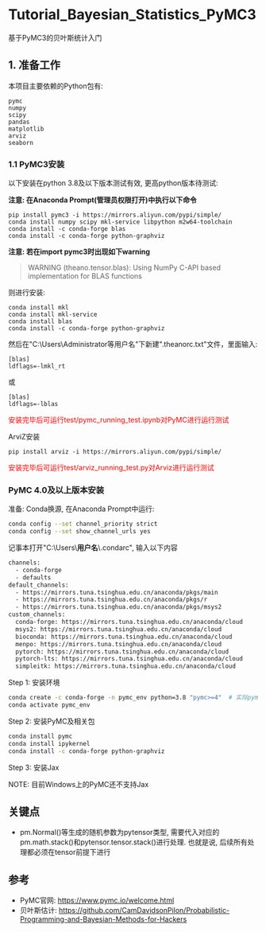 # Tutorial_Bayesian_Statistics_PyMC3
基于PyMC3的贝叶斯统计入门

## 1. 准备工作

本项目主要依赖的Python包有:

```
pymc
numpy
scipy
pandas
matplotlib
arviz
seaborn
```

### 1.1 PyMC3安装

以下安装在python 3.8及以下版本测试有效, 更高python版本待测试:

**注意: 在Anaconda Prompt(管理员权限打开)中执行以下命令**

```
pip install pymc3 -i https://mirrors.aliyun.com/pypi/simple/
conda install numpy scipy mkl-service libpython m2w64-toolchain
conda install -c conda-forge blas
conda install -c conda-forge python-graphviz
```

**注意: 若在import pymc3时出现如下warning**

> WARNING (theano.tensor.blas): Using NumPy C-API based implementation for BLAS functions

则进行安装:

```
conda install mkl
conda install mkl-service
conda install blas
conda install -c conda-forge python-graphviz
```

然后在"C:\Users\Administrator等用户名"下新建".theanorc.txt"文件，里面输入:

```
[blas]
ldflags=-lmkl_rt
```

或

```
[blas]
ldflags=-lblas
```

<font color="red">安装完毕后可运行test/pymc_running_test.ipynb对PyMC进行运行测试</font >

ArviZ安装

```
pip install arviz -i https://mirrors.aliyun.com/pypi/simple/
```

<font color="red">安装完毕后可运行test/arviz_running_test.py对Arviz进行运行测试</font >

### PyMC 4.0及以上版本安装

准备: Conda换源, 在Anaconda Prompt中运行:

```bash
conda config --set channel_priority strict 
conda config --set show_channel_urls yes
```

记事本打开"C:\Users\\**用户名**\\.condarc", 输入以下内容

```bash
channels:
  - conda-forge
  - defaults
default_channels:
  - https://mirrors.tuna.tsinghua.edu.cn/anaconda/pkgs/main
  - https://mirrors.tuna.tsinghua.edu.cn/anaconda/pkgs/r
  - https://mirrors.tuna.tsinghua.edu.cn/anaconda/pkgs/msys2
custom_channels:
  conda-forge: https://mirrors.tuna.tsinghua.edu.cn/anaconda/cloud
  msys2: https://mirrors.tuna.tsinghua.edu.cn/anaconda/cloud
  bioconda: https://mirrors.tuna.tsinghua.edu.cn/anaconda/cloud
  menpo: https://mirrors.tuna.tsinghua.edu.cn/anaconda/cloud
  pytorch: https://mirrors.tuna.tsinghua.edu.cn/anaconda/cloud
  pytorch-lts: https://mirrors.tuna.tsinghua.edu.cn/anaconda/cloud
  simpleitk: https://mirrors.tuna.tsinghua.edu.cn/anaconda/cloud
```

Step 1: 安装环境

```bash
conda create -c conda-forge -n pymc_env python=3.8 "pymc>=4"  # 实际pymc==5.3.0
conda activate pymc_env
```

Step 2: 安装PyMC及相关包

```bash
conda install pymc
conda install ipykernel
conda install -c conda-forge python-graphviz
```

Step 3: 安装Jax

NOTE: 目前Windows上的PyMC还不支持Jax

## 关键点

* pm.Normal()等生成的随机参数为pytensor类型, 需要代入对应的pm.math.stack()和pytensor.tensor.stack()进行处理. 也就是说, 后续所有处理都必须在tensor前提下进行

## 参考

* PyMC官网: https://www.pymc.io/welcome.html
* 贝叶斯估计: https://github.com/CamDavidsonPilon/Probabilistic-Programming-and-Bayesian-Methods-for-Hackers

